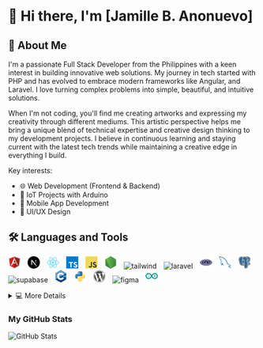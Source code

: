 ﻿# 👋 Hi there, I'm [Jamille B. Anonuevo]

## 🚀 About Me
I'm a passionate Full Stack Developer from the Philippines with a keen interest in building innovative web solutions. My journey in tech started with PHP and has evolved to embrace modern frameworks like Angular, and Laravel. I love turning complex problems into simple, beautiful, and intuitive solutions.

When I'm not coding, you'll find me creating artworks and expressing my creativity through different mediums. This artistic perspective helps me bring a unique blend of technical expertise and creative design thinking to my development projects. I believe in continuous learning and staying current with the latest tech trends while maintaining a creative edge in everything I build.

Key interests:
- 🌐 Web Development (Frontend & Backend)
- 🤖 IoT Projects with Arduino
- 📱 Mobile App Development
- 🎨 UI/UX Design

## 🛠️ Languages and Tools

<p align="left">
<img src="https://raw.githubusercontent.com/devicons/devicon/master/icons/angularjs/angularjs-original.svg" alt="angular" width="25" height="25" style="margin-right: 10px"/>
<img src="https://raw.githubusercontent.com/devicons/devicon/master/icons/nextjs/nextjs-original.svg" alt="nextjs" width="25" height="25" style="margin-right: 10px"/>
<img src="https://raw.githubusercontent.com/devicons/devicon/master/icons/react/react-original.svg" alt="react" width="25" height="25" style="margin-right: 10px"/>
<img src="https://raw.githubusercontent.com/devicons/devicon/master/icons/typescript/typescript-original.svg" alt="typescript" width="25" height="25" style="margin-right: 10px"/>
<img src="https://raw.githubusercontent.com/devicons/devicon/master/icons/javascript/javascript-original.svg" alt="javascript" width="25" height="25" style="margin-right: 10px"/>
<img src="https://raw.githubusercontent.com/devicons/devicon/master/icons/nodejs/nodejs-original.svg" alt="nodejs" width="25" height="25" style="margin-right: 10px"/>
<img src="https://www.vectorlogo.zone/logos/tailwindcss/tailwindcss-icon.svg" alt="tailwind" width="25" height="25" style="margin-right: 10px"/>
<img src="https://cdn.jsdelivr.net/gh/devicons/devicon/icons/laravel/laravel-original.svg" alt="laravel" width="25" height="25" style="margin-right: 10px"/>
<img src="https://raw.githubusercontent.com/devicons/devicon/master/icons/php/php-original.svg" alt="php" width="25" height="25" style="margin-right: 10px"/>
<img src="https://raw.githubusercontent.com/devicons/devicon/master/icons/mysql/mysql-original.svg" alt="mysql" width="25" height="25" style="margin-right: 10px"/>
<img src="https://raw.githubusercontent.com/devicons/devicon/master/icons/postgresql/postgresql-original.svg" alt="postgresql" width="25" height="25" style="margin-right: 10px"/>
<img src="https://seeklogo.com/images/S/supabase-logo-DCC676FFE2-seeklogo.com.png" alt="supabase" width="25" height="25" style="margin-right: 10px"/>
<img src="https://raw.githubusercontent.com/devicons/devicon/master/icons/cplusplus/cplusplus-original.svg" alt="cplusplus" width="25" height="25" style="margin-right: 10px"/>
<img src="https://raw.githubusercontent.com/devicons/devicon/master/icons/python/python-original.svg" alt="python" width="25" height="25" style="margin-right: 10px"/>
<img src="https://raw.githubusercontent.com/devicons/devicon/master/icons/wordpress/wordpress-plain.svg" alt="wordpress" width="25" height="25" style="margin-right: 10px"/>
<img src="https://www.vectorlogo.zone/logos/figma/figma-icon.svg" alt="figma" width="25" height="25" style="margin-right: 10px"/>
<img src="https://raw.githubusercontent.com/devicons/devicon/master/icons/arduino/arduino-original.svg" alt="arduino" width="25" height="25" style="margin-right: 10px"/>
</p>


<details>
<summary>💻 More Details</summary>
<br>

#### Frontend
- Angular: Component-based web applications
- Next.js: React framework for production
- React: UI development
- Tailwind CSS: Utility-first CSS framework

#### Backend
- Laravel: PHP framework for web artisans
- PHP: Server-side scripting
- Supabase: Open source Firebase alternative

#### Database
- MySQL: Relational database management
- PostgreSQL: Object-relational database management

#### Other
- WordPress: Content Management System
- Arduino: IoT and hardware prototyping
- MIT App Inventor: Mobile app development
- Figma: UI/UX design tools

</details>

### My GitHub Stats
![GitHub Stats](https://github-readme-stats.vercel.app/api?username=undiaxinus&show_icons=true&hide_title=true&count_private=true&include_all_commits=true&theme=dark&hide=stars&custom_title=My%20GitHub%20Stats&count_all_commits=true)

</div>


